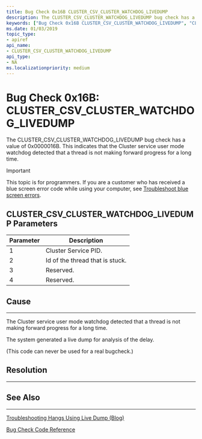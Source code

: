 ```yaml
---
title: Bug Check 0x16B CLUSTER_CSV_CLUSTER_WATCHDOG_LIVEDUMP
description: The CLUSTER_CSV_CLUSTER_WATCHDOG_LIVEDUMP bug check has a value of 0x0000016B. This indicates thatthe Cluster service user mode watchdog detected that a thread is not making forward progress for a long time.
keywords: ["Bug Check 0x16B CLUSTER_CSV_CLUSTER_WATCHDOG_LIVEDUMP", "CLUSTER_CSV_CLUSTER_WATCHDOG_LIVEDUMP"]
ms.date: 01/03/2019
topic_type:
- apiref
api_name:
- CLUSTER_CSV_CLUSTER_WATCHDOG_LIVEDUMP
api_type:
- NA
ms.localizationpriority: medium
---
```


# Bug Check 0x16B: CLUSTER\_CSV\_CLUSTER\_WATCHDOG\_LIVEDUMP

The CLUSTER\_CSV\_CLUSTER\_WATCHDOG\_LIVEDUMP bug check has a value of 0x0000016B. This indicates that the Cluster service user mode watchdog detected that a thread is not making forward progress for a long time.

> [!IMPORTANT]
> This topic is for programmers. If you are a customer who has received a blue screen error code while using your computer, see [Troubleshoot blue screen errors](https://support.microsoft.com/help/14238/windows-10-troubleshoot-blue-screen-errors).



## CLUSTER\_CSV\_CLUSTER\_WATCHDOG\_LIVEDUMP Parameters

|Parameter|Description|
|--- |--- |
|1| Cluster Service PID.|
|2| Id of the thread that is stuck.|
|3| Reserved.|
|4| Reserved.|

## Cause
-----

The Cluster service user mode watchdog detected that a thread is not making forward progress for a long time.

The system generated a live dump for analysis of the delay.

(This code can never be used for a real bugcheck.)

## Resolution
----------
 

## See Also
----------

[Troubleshooting Hangs Using Live Dump (Blog)](https://techcommunity.microsoft.com/t5/Failover-Clustering/bg-p/FailoverClustering)

[Bug Check Code Reference](bug-check-code-reference2.md)




